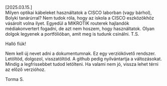 

[2025.03.15.]  
Milyen optikai kábeleket használtatok a CISCO laborban (vagy bárhol), Bolyki tanárúrral?
Nem tudok róla, hogy az iskola a CISCO eszközökhöz vásárolt volna ilyet.
Egyedül a MIKROTIK routerek hajlandók médiakonvertert fogadni, de azt nem hoszem, hogy használtatok.
Olyan dolgok legyenek a portfólióban, amit meg is tudunk csinálni.
T.S.

Halló fiúk!

Nem kell új nevet adni a dokumentumnak.
Ez egy verziókövető rendszer. Letöltöd, dolgozol, visszatöltöd.
A github pedig nyilvántartja a változásokat. 
Mindig a legfrissebbet tudod letölteni. 
Ha valami nem jó, vissza lehet térni az előző verzióhoz.

Torma S.
